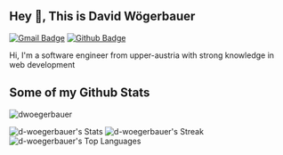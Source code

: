 <!--
**d-woegerbauer/d-woegerbauer** is a ✨ _special_ ✨ repository because its `README.md` (this file) appears on your GitHub profile.

Here are some ideas to get you started:

- 🔭 I’m currently working on ...
- 👯 I’m looking to collaborate on ...
- 🤔 I’m looking for help with ...
- 💬 Ask me about ...
- 📫 How to reach me: ...
- 😄 Pronouns: ...
- ⚡ Fun fact: ...
-->

## Hey 👋, This is David Wögerbauer
[![Gmail Badge](https://img.shields.io/badge/-woegerbauer.david@gmail.com-c14438?style=flat&logo=Gmail&logoColor=white&link=mailto:woegerbauer.david@gmail.com)](mailto:woegerbauer.david@gmail.com) [![Github Badge](https://img.shields.io/badge/d-woegerbauer-grey?style=flat&logo=github&logoColor=white&link=https://github.com/dwoegerbauer/)](https://www.github.com/d-woegerbauer/) <p align='left'>Hi, I'm a software engineer from upper-austria with strong knowledge in web development</p>

## Some of my Github Stats
<p align=left> <img src=https://komarev.com/ghpvc/?username=dwoegerbauer alt=dwoegerbauer /> </p>

![d-woegerbauer's Stats](https://github-readme-stats.vercel.app/api?username=d-woegerbauer&theme=vue-dark&show_icons=true&hide_border=true&count_private=true)
![d-woegerbauer's Streak](https://github-readme-streak-stats.herokuapp.com/?user=d-woegerbauer&theme=vue-dark&hide_border=true)
![d-woegerbauer's Top Languages](https://github-readme-stats.vercel.app/api/top-langs/?username=d-woegerbauer&theme=vue-dark&show_icons=true&hide_border=true&layout=compact)

